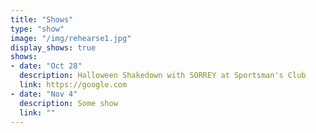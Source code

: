 ```yaml
---
title: "Shows"
type: "show"
image: "/img/rehearse1.jpg"
display_shows: true
shows:
- date: "Oct 28"
  description: Halloween Shakedown with SORREY at Sportsman's Club
  link: https://google.com
- date: "Nov 4"
  description: Some show
  link: ""
---
```

